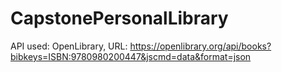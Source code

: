 # CapstonePersonalLibrary
API used: OpenLibrary, URL: https://openlibrary.org/api/books?bibkeys=ISBN:9780980200447&jscmd=data&format=json
